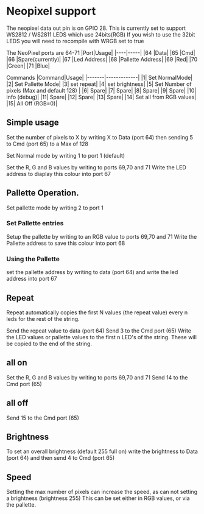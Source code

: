 # Neopixel support

The neopixel data out pin is on GPIO 28. This is currently set to support WS2812 / WS2811 LEDS which use 24bits(RGB)
If you wish to use the 32bit LEDS you will need to recompile with WRGB set to true

The NeoPixel ports are 64-71
|Port|Usage|
|----|-----|
|64 |Data|
|65 |Cmd|
|66 |Spare(currently)|
|67 |Led Address|
|68 |Pallette Address|
|69 |Red|
|70 |Green|
|71 |Blue|

Commands
|Command|Usage|
|-------|-------------|
|1|	Set NormalMode|
|2|	Set Pallette Mode|
|3|	set repeat|
|4|	set brightness|
|5|	Set Number of pixels (Max and default 128) |
|6|	Spare|
|7|	Spare|
|8|	Spare|
|9|	Spare|
|10|	info (debug)|
|11|	Spare|
|12|	Spare|
|13|	Spare|
|14|	Set all from RGB values|
|15|	All Off (RGB=0)|


## Simple usage

Set the number of pixels to X by writing X to Data (port 64) then sending 5 to Cmd (port 65) to a Max of 128

Set Normal mode by writing 1 to port 1 (default)

Set the R, G and B values by writing to ports 69,70 and 71
Write the LED address to diaplay this colour into port 67

## Pallette Operation. 

Set pallette mode by writing 2 to port 1

### Set Pallette entries
Setup the pallette by writing to an RGB value to ports 69,70 and 71
Write the Pallette address to save this colour into port 68

### Using the Pallette
set the pallette address by writing to data (port 64) and write the led address into port 67

## Repeat
Repeat automatically copies the first N values (the repeat value) every n leds for the rest of the string.

Send the repeat value to data (port 64)
Send 3 to the Cmd port (65)
Write the LED values or pallette values to the first n LED's of the string. These will be copied to the end of the string.

## all on
Set the R, G and B values by writing to ports 69,70 and 71
Send 14 to the Cmd port (65)

## all off
Send 15 to the Cmd port (65)

## Brightness
To set an overall brightness (default 255 full on) 
write the brightness to Data (port 64) and then send 4 to Cmd (port 65)

## Speed
Setting the max number of pixels can increase the speed, as can not setting a brightness (brightness 255) 
This can be set either in RGB values, or via the pallette.



